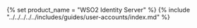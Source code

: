 {% set product_name = "WSO2 Identity Server" %}
{% include "../../../../../includes/guides/user-accounts/index.md" %}